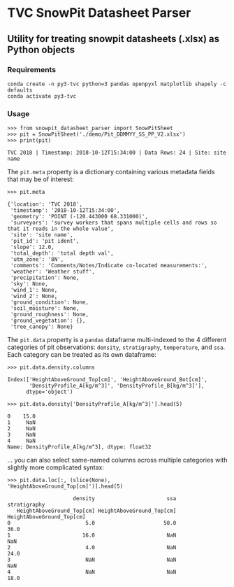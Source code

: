 # TVC SnowPit Datasheet Parser
## Utility for treating snowpit datasheets (.xlsx) as Python objects


### Requirements
```
conda create -n py3-tvc python=3 pandas openpyxl matplotlib shapely -c defaults
conda activate py3-tvc
```

### Usage
```
>>> from snowpit_datasheet_parser import SnowPitSheet
>>> pit = SnowPitSheet('./demo/Pit_DDMMYY_SS_PP_V2.xlsx')
>>> print(pit)
```
```
TVC 2018 | Timestamp: 2018-10-12T15:34:00 | Data Rows: 24 | Site: site name 
```
The `pit.meta` property is a dictionary containing various metadata fields that may be of interest:
```
>>> pit.meta
```
```        
{'location': 'TVC 2018',
 'timestamp': '2018-10-12T15:34:00',
 'geometry': 'POINT (-120.443000 68.331000)',
 'surveyors': 'survey workers that spans multiple cells and rows so that it reads in the whole value',
 'site': 'site name',
 'pit_id': 'pit ident',
 'slope': 12.0,
 'total_depth': 'total depth val',
 'utm_zone': '8N',
 'comments': 'Comments/Notes/Indicate co-located measurements:',
 'weather': 'Weather stuff',
 'precipitation': None,
 'sky': None,
 'wind_1': None,
 'wind_2': None,
 'ground_condition': None,
 'soil_moisture': None,
 'ground_roughness': None,
 'ground_vegetation': {},
 'tree_canopy': None}
```
The `pit.data` property is a `pandas` dataframe multi-indexed to the 4 different categories of pit observations: `density`, `stratigraphy`, `temperature`, and `ssa`. Each category can be treated as its own dataframe:
```
>>> pit.data.density.columns
```
```
Index(['HeightAboveGround_Top[cm]', 'HeightAboveGround_Bot[cm]',
       'DensityProfile_A[kg/m^3]', 'DensityProfile_B[kg/m^3]'],
      dtype='object')
```
```      
>>> pit.data.density['DensityProfile_A[kg/m^3]'].head(5)
```
```
0    15.0
1     NaN
2     NaN
3     NaN
4     NaN
Name: DensityProfile_A[kg/m^3], dtype: float32
```
... you can also select same-named columns across multiple categories with slightly more complicated syntax:
```
>>> pit.data.loc[:, (slice(None), 'HeightAboveGround_Top[cm]')].head(5)
```
```
                     density                       ssa              stratigraphy
   HeightAboveGround_Top[cm] HeightAboveGround_Top[cm] HeightAboveGround_Top[cm]
0                        5.0                      50.0                      36.0
1                       16.0                       NaN                       NaN
2                        4.0                       NaN                      24.0
3                        NaN                       NaN                       NaN
4                        NaN                       NaN                      18.0
```
